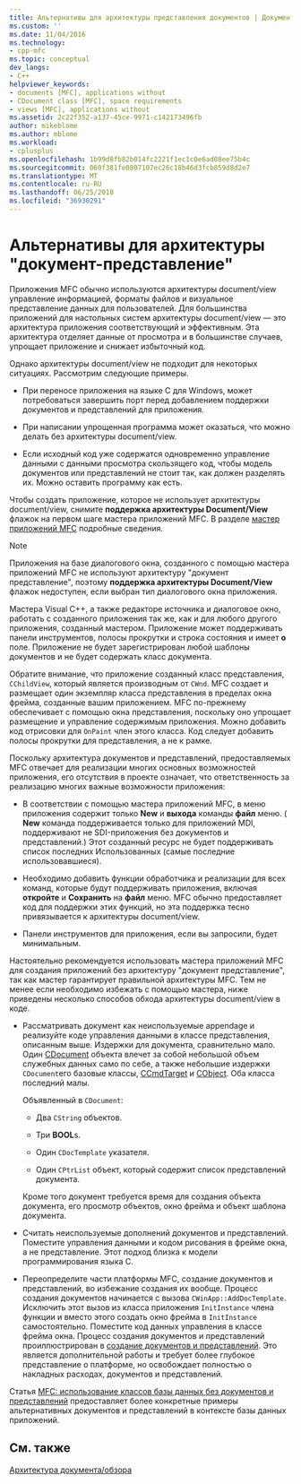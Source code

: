```yaml
---
title: Альтернативы для архитектуры представления документов | Документы Microsoft
ms.custom: ''
ms.date: 11/04/2016
ms.technology:
- cpp-mfc
ms.topic: conceptual
dev_langs:
- C++
helpviewer_keywords:
- documents [MFC], applications without
- CDocument class [MFC], space requirements
- views [MFC], applications without
ms.assetid: 2c22f352-a137-45ce-9971-c142173496fb
author: mikeblome
ms.author: mblome
ms.workload:
- cplusplus
ms.openlocfilehash: 1b99d8fb82b014fc2221f1ec1c0e6ad08ee75b4c
ms.sourcegitcommit: 060f381fe0807107ec26c18b46d3fcb859d8d2e7
ms.translationtype: MT
ms.contentlocale: ru-RU
ms.lasthandoff: 06/25/2018
ms.locfileid: "36930291"
---
```

# <a name="alternatives-to-the-documentview-architecture"></a>Альтернативы для архитектуры "документ-представление"
Приложения MFC обычно используются архитектуры document/view управление информацией, форматы файлов и визуальное представление данных для пользователей. Для большинства приложений для настольных систем архитектуры document/view — это архитектура приложения соответствующий и эффективным. Эта архитектура отделяет данные от просмотра и в большинстве случаев, упрощает приложение и снижает избыточный код.  
  
 Однако архитектуры document/view не подходит для некоторых ситуациях. Рассмотрим следующие примеры.  
  
-   При переносе приложения на языке C для Windows, может потребоваться завершить порт перед добавлением поддержки документов и представлений для приложения.  
  
-   При написании упрощенная программа может оказаться, что можно делать без архитектуры document/view.  
  
-   Если исходный код уже содержатся одновременно управление данными с данными просмотра скользящего код, чтобы модель документов или представлений не стоит так, как должен разделять их. Можно оставить программу как есть.  
  
 Чтобы создать приложение, которое не использует архитектуры document/view, снимите **поддержка архитектуры Document/View** флажок на первом шаге мастера приложений MFC. В разделе [мастер приложений MFC](../mfc/reference/mfc-application-wizard.md) подробные сведения.  
  
> [!NOTE]
>  Приложения на базе диалогового окна, созданного с помощью мастера приложений MFC не используют архитектуру "документ представление", поэтому **поддержка архитектуры Document/View** флажок недоступен, если выбран тип диалогового окна приложения.  
  
 Мастера Visual C++, а также редакторе источника и диалоговое окно, работать с созданного приложения так же, как и для любого другого приложения, созданный мастером. Приложение может поддерживать панели инструментов, полосы прокрутки и строка состояния и имеет **о** поле. Приложение не будет зарегистрирован любой шаблоны документов и не будет содержать класс документа.  
  
 Обратите внимание, что приложение созданный класс представления, `CChildView`, который является производным от `CWnd`. MFC создает и размещает один экземпляр класса представления в пределах окна фрейма, созданные вашим приложением. MFC по-прежнему обеспечивает с помощью окна представления, поскольку оно упрощает размещение и управление содержимым приложения. Можно добавить код отрисовки для `OnPaint` член этого класса. Код следует добавить полосы прокрутки для представления, а не к рамке.  
  
 Поскольку архитектура документов и представлений, предоставляемых MFC отвечает для реализации многих основных возможностей приложения, его отсутствия в проекте означает, что ответственность за реализацию многих важные возможности приложения:  
  
-   В соответствии с помощью мастера приложений MFC, в меню приложения содержит только **New** и **выхода** команды **файл** меню. ( **New** команда поддерживается только для приложений MDI, поддерживают не SDI-приложения без документов и представлений.) Этот созданный ресурс не будет поддерживать список последних Использованных (самые последние использовавшиеся).  
  
-   Необходимо добавить функции обработчика и реализации для всех команд, которые будут поддерживать приложения, включая **откройте** и **Сохранить** на **файл** меню. MFC обычно предоставляет код для поддержки этих функций, но эта поддержка тесно привязывается к архитектуры document/view.  
  
-   Панели инструментов для приложения, если вы запросили, будет минимальным.  
  
 Настоятельно рекомендуется использовать мастера приложений MFC для создания приложений без архитектуру "документ представление", так как мастер гарантирует правильной архитектуры MFC. Тем не менее если необходимо избежать с помощью мастера, ниже приведены несколько способов обхода архитектуры document/view в коде.  
  
-   Рассматривать документ как неиспользуемые appendage и реализуйте коде управления данными в классе представления, описанным выше. Издержки для документа, сравнительно мало. Один [CDocument](../mfc/reference/cdocument-class.md) объекта влечет за собой небольшой объем служебных данных само по себе, а также небольшие издержки `CDocument`его базовые классы, [CCmdTarget](../mfc/reference/ccmdtarget-class.md) и [CObject](../mfc/reference/cobject-class.md). Оба класса последний малы.  
  
     Объявленный в `CDocument`:  
  
    -   Два `CString` объектов.  
  
    -   Три **BOOL**s.  
  
    -   Один `CDocTemplate` указателя.  
  
    -   Один `CPtrList` объект, который содержит список представлений документа.  
  
     Кроме того документ требуется время для создания объекта документа, его просмотр объектов, окно фрейма и объект шаблона документа.  
  
-   Считать неиспользуемые дополнений документов и представлений. Поместите управления данными и кодом рисования в фрейме окна, а не представление. Этот подход близка к модели программирования языка C.  
  
-   Переопределите части платформы MFC, создание документов и представлений, во избежание создания их вообще. Процесс создания документов начинается с вызова `CWinApp::AddDocTemplate`. Исключить этот вызов из класса приложения `InitInstance` члена функции и вместо этого создать окно фрейма в `InitInstance` самостоятельно. Поместите код данных управления в классе фрейма окна. Процесс создания документов и представлений проиллюстрирован в [создание документов и представлений](../mfc/document-view-creation.md). Это является дополнительной работы и требует более глубокое представление о платформе, но освобождает полностью о накладных расходах, документов и представлений.  
  
 Статья [MFC: использование классов базы данных без документов и представлений](../data/mfc-using-database-classes-without-documents-and-views.md) предоставляет более конкретные примеры альтернативных документов и представлений в контексте базы данных приложений.  
  
## <a name="see-also"></a>См. также  
 [Архитектура документа/обзора](../mfc/document-view-architecture.md)

